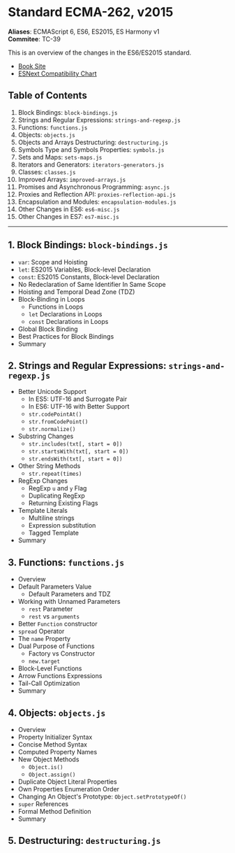 # Standard ECMA-262, v2015

**Aliases**: ECMAScript 6, ES6, ES2015, ES Harmony v1  
**Commitee**: TC-39

This is an overview of the changes in the ES6/ES2015 standard.

- [Book Site](https://leanpub.com/understandinges6/read)
- [ESNext Compatibility Chart](https://kangax.github.io/compat-table/es6/)

## Table of Contents

1. Block Bindings: `block-bindings.js`
1. Strings and Regular Expressions: `strings-and-regexp.js`
1. Functions: `functions.js`
1. Objects: `objects.js`
1. Objects and Arrays Destructuring: `destructuring.js`
1. Symbols Type and Symbols Properties: `symbols.js`
1. Sets and Maps: `sets-maps.js`
1. Iterators and Generators: `iterators-generators.js`
1. Classes: `classes.js`
1. Improved Arrays: `improved-arrays.js`
1. Promises and Asynchronous Programming: `async.js`
1. Proxies and Reflection API: `proxies-reflection-api.js`
1. Encapsulation and Modules: `encapsulation-modules.js`
1. Other Changes in ES6: `es6-misc.js`
1. Other Changes in ES7: `es7-misc.js`

---

## 1. Block Bindings: `block-bindings.js`

- `var`: Scope and Hoisting
- `let`: ES2015 Variables, Block-level Declaration
- `const`: ES2015 Constants, Block-level Declaration
- No Redeclaration of Same Identifier In Same Scope
- Hoisting and Temporal Dead Zone (TDZ)
- Block-Binding in Loops
  - Functions in Loops
  - `let` Declarations in Loops
  - `const` Declarations in Loops
- Global Block Binding
- Best Practices for Block Bindings
- Summary

## 2. Strings and Regular Expressions: `strings-and-regexp.js`

- Better Unicode Support
  - In ES5: UTF-16 and Surrogate Pair
  - In ES6: UTF-16 with Better Support
  - `str.codePointAt()`
  - `str.fromCodePoint()`
  - `str.normalize()`
- Substring Changes
  - `str.includes(txt[, start = 0])`
  - `str.startsWith(txt[, start = 0])`
  - `str.endsWith(txt[, start = 0])`
- Other String Methods
  - `str.repeat(times)`
- RegExp Changes
  - RegExp `u` and `y` Flag
  - Duplicating RegExp
  - Returning Existing Flags
- Template Literals
  - Multiline strings
  - Expression substitution
  - Tagged Template
- Summary

## 3. Functions: `functions.js`

- Overview
- Default Parameters Value
  - Default Parameters and TDZ
- Working with Unnamed Parameters
  - `rest` Parameter
  - `rest` vs `arguments`
- Better `Function` constructor
- `spread` Operator
- The `name` Property
- Dual Purpose of Functions
  - Factory vs Constructor
  - `new.target`
- Block-Level Functions
- Arrow Functions Expressions
- Tail-Call Optimization
- Summary

## 4. Objects: `objects.js`

- Overview
- Property Initializer Syntax
- Concise Method Syntax
- Computed Property Names
- New Object Methods
  - `Object.is()`
  - `Object.assign()`
- Duplicate Object Literal Properties
- Own Properties Enumeration Order
- Changing An Object's Prototype: `Object.setPrototypeOf()`
- `super` References
- Formal Method Definition
- Summary

## 5. Destructuring: `destructuring.js`
